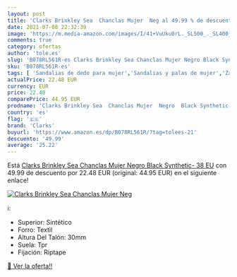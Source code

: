 ```yaml
---
layout: post
title: 'Clarks Brinkley Sea  Chanclas Mujer  Neg al 49.99 % de descuento'
date: 2021-07-08 22:32:39
image: 'https://m.media-amazon.com/images/I/41+VuUku0rL._SL500_._SL400_.jpg'
comments: true
category: ofertas
author: 'tole.es'
slug: 'B078RL561R-es Clarks Brinkley Sea Chanclas Mujer Negro Black Synthetic-...'
sku: 'B078RL561R-es'
tags: [ 'Sandalias de dedo para mujer','Sandalias y palas de mujer','Zapatos','Zapatos para mujer','Zapatos y complementos','chanclas','clarks', ]
actualPrice: 22.48 EUR
currency: EUR
price: 22.48
comparePrice: 44.95 EUR
prodname: 'Clarks Brinkley Sea  Chanclas Mujer  Negro  Black Synthetic-   38 EU'
country: 'es'
flag: '🇪🇸'
brand: 'Clarks'
buyurl: 'https://www.amazon.es/dp/B078RL561R/?tag=tolees-21'
descuento: '49.99'
average: '25.22'
---
```


Está [Clarks Brinkley Sea  Chanclas Mujer  Negro  Black Synthetic-   38 EU](https://www.amazon.es/dp/B078RL561R/?tag=tolees-21) con 49.99 de descuento por 22.48 EUR (original: 44.95 EUR) en el siguiente enlace!

[![Clarks Brinkley Sea  Chanclas Mujer  Neg](https://m.media-amazon.com/images/I/41+VuUku0rL._SL500_._SL400_.jpg)](https://www.amazon.es/dp/B078RL561R/?tag=tolees-21)

ℹ️:

- Superior: Sintético
- Forro: Textil
- Altura Del Talón: 30mm
- Suela: Tpr
- Fijación: Riptape

[🛒 Ver la oferta!!](https://www.amazon.es/dp/B078RL561R/?tag=tolees-21)
